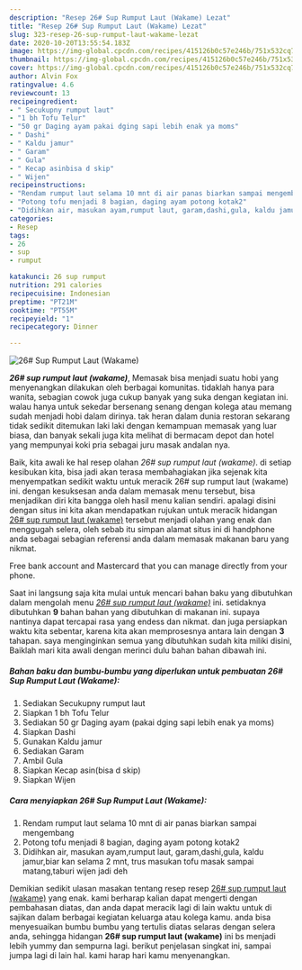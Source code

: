 ```yaml
---
description: "Resep 26# Sup Rumput Laut (Wakame) Lezat"
title: "Resep 26# Sup Rumput Laut (Wakame) Lezat"
slug: 323-resep-26-sup-rumput-laut-wakame-lezat
date: 2020-10-20T13:55:54.183Z
image: https://img-global.cpcdn.com/recipes/415126b0c57e246b/751x532cq70/26-sup-rumput-laut-wakame-foto-resep-utama.jpg
thumbnail: https://img-global.cpcdn.com/recipes/415126b0c57e246b/751x532cq70/26-sup-rumput-laut-wakame-foto-resep-utama.jpg
cover: https://img-global.cpcdn.com/recipes/415126b0c57e246b/751x532cq70/26-sup-rumput-laut-wakame-foto-resep-utama.jpg
author: Alvin Fox
ratingvalue: 4.6
reviewcount: 13
recipeingredient:
- " Secukupny rumput laut"
- "1 bh Tofu Telur"
- "50 gr Daging ayam pakai dging sapi lebih enak ya moms"
- " Dashi"
- " Kaldu jamur"
- " Garam"
- " Gula"
- " Kecap asinbisa d skip"
- " Wijen"
recipeinstructions:
- "Rendam rumput laut selama 10 mnt di air panas biarkan sampai mengembang"
- "Potong tofu menjadi 8 bagian, daging ayam potong kotak2"
- "Didihkan air, masukan ayam,rumput laut, garam,dashi,gula, kaldu jamur,biar kan selama 2 mnt, trus masukan tofu masak sampai matang,taburi wijen jadi deh"
categories:
- Resep
tags:
- 26
- sup
- rumput

katakunci: 26 sup rumput 
nutrition: 291 calories
recipecuisine: Indonesian
preptime: "PT21M"
cooktime: "PT55M"
recipeyield: "1"
recipecategory: Dinner

---
```



![26# Sup Rumput Laut (Wakame)](https://img-global.cpcdn.com/recipes/415126b0c57e246b/751x532cq70/26-sup-rumput-laut-wakame-foto-resep-utama.jpg)

<b><i>26# sup rumput laut (wakame)</i></b>, Memasak bisa menjadi suatu hobi yang menyenangkan dilakukan oleh berbagai komunitas. tidaklah hanya para wanita, sebagian cowok juga cukup banyak yang suka dengan kegiatan ini. walau hanya untuk sekedar bersenang senang dengan kolega atau memang sudah menjadi hobi dalam dirinya. tak heran dalam dunia restoran sekarang tidak sedikit ditemukan laki laki dengan kemampuan memasak yang luar biasa, dan banyak sekali juga kita melihat di bermacam depot dan hotel yang mempunyai koki pria sebagai juru masak andalan nya.

Baik, kita awali ke hal resep olahan <i>26# sup rumput laut (wakame)</i>. di setiap kesibukan kita, bisa jadi akan terasa membahagiakan jika sejenak kita menyempatkan sedikit waktu untuk meracik 26# sup rumput laut (wakame) ini. dengan kesuksesan anda dalam memasak menu tersebut, bisa menjadikan diri kita bangga oleh hasil menu kalian sendiri. apalagi disini dengan situs ini kita akan mendapatkan rujukan untuk meracik hidangan <u>26# sup rumput laut (wakame)</u> tersebut menjadi olahan yang enak dan menggugah selera, oleh sebab itu simpan alamat situs ini di handphone anda sebagai sebagian referensi anda dalam memasak makanan baru yang nikmat.

Free bank account and Mastercard that you can manage directly from your phone.


Saat ini langsung saja kita mulai untuk mencari bahan baku yang dibutuhkan dalam mengolah menu <u><i>26# sup rumput laut (wakame)</i></u> ini. setidaknya dibutuhkan <b>9</b> bahan bahan yang dibutuhkan di makanan ini. supaya nantinya dapat tercapai rasa yang endess dan nikmat. dan juga persiapkan waktu kita sebentar, karena kita akan memprosesnya antara lain dengan <b>3</b> tahapan. saya menginginkan semua yang dibutuhkan sudah kita miliki disini, Baiklah mari kita awali dengan merinci dulu bahan bahan dibawah ini.

<!--inarticleads1-->

##### Bahan baku dan bumbu-bumbu yang diperlukan untuk pembuatan 26# Sup Rumput Laut (Wakame):

1. Sediakan  Secukupny rumput laut
1. Siapkan 1 bh Tofu Telur
1. Sediakan 50 gr Daging ayam (pakai dging sapi lebih enak ya moms)
1. Siapkan  Dashi
1. Gunakan  Kaldu jamur
1. Sediakan  Garam
1. Ambil  Gula
1. Siapkan  Kecap asin(bisa d skip)
1. Siapkan  Wijen




<!--inarticleads2-->

##### Cara menyiapkan 26# Sup Rumput Laut (Wakame):

1. Rendam rumput laut selama 10 mnt di air panas biarkan sampai mengembang
1. Potong tofu menjadi 8 bagian, daging ayam potong kotak2
1. Didihkan air, masukan ayam,rumput laut, garam,dashi,gula, kaldu jamur,biar kan selama 2 mnt, trus masukan tofu masak sampai matang,taburi wijen jadi deh




Demikian sedikit ulasan masakan tentang resep resep <u>26# sup rumput laut (wakame)</u> yang enak. kami berharap kalian dapat mengerti dengan pembahasan diatas, dan anda dapat meracik lagi di lain waktu untuk di sajikan dalam berbagai kegiatan keluarga atau kolega kamu. anda bisa menyesuaikan bumbu bumbu yang tertulis diatas selaras dengan selera anda, sehingga hidangan <b>26# sup rumput laut (wakame)</b> ini bs menjadi lebih yummy dan sempurna lagi. berikut penjelasan singkat ini, sampai jumpa lagi di lain hal. kami harap hari kamu menyenangkan.
